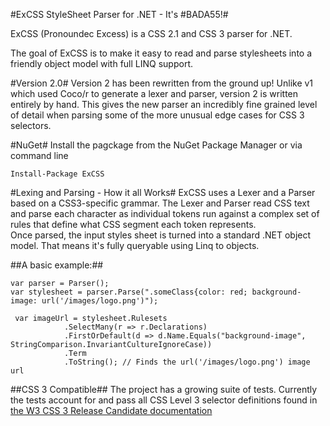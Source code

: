 #ExCSS StyleSheet Parser for .NET - It's \#BADA55!#

ExCSS (Pronoundec Excess) is a CSS 2.1 and CSS 3 parser for .NET.

The goal of ExCSS is to make it easy to read and parse stylesheets into a friendly object model with full LINQ support.

#Version 2.0#
Version 2 has been rewritten from the ground up!  Unlike v1 which used Coco/r to generate a lexer and parser, version 2 is 
written entirely by hand.  This gives the new parser an incredibly fine grained level of detail when parsing some of the more
unusual edge cases for CSS 3 selectors.

#NuGet#
Install the pagckage from the NuGet Package Manager or via command line

	Install-Package ExCSS 

#Lexing and Parsing - How it all Works#
ExCSS uses a Lexer and a Parser based on a CSS3-specific grammar.  The Lexer and Parser read CSS text and parse each 
character as individual tokens run against a complex set of rules that define what CSS segment each token represents.  
Once parsed, the input styles sheet is turned into a standard .NET object model.  That means it's
fully queryable using Linq to objects.

##A basic example:##

	var parser = Parser();
	var stylesheet = parser.Parse(".someClass{color: red; background-image: url('/images/logo.png')");
	
	 var imageUrl = stylesheet.Rulesets
                .SelectMany(r => r.Declarations)
                .FirstOrDefault(d => d.Name.Equals("background-image", StringComparison.InvariantCultureIgnoreCase))
                .Term
                .ToString(); // Finds the url('/images/logo.png') image url
				
##CSS 3 Compatible##
The project has a growing suite of tests.  Currently the tests account for and pass all CSS Level 3 selector definitions
found in [the W3 CSS 3 Release Candidate documentation](http://www.w3.org/TR/2001/CR-css3-selectors-20011113/)



